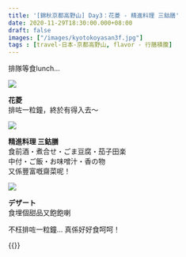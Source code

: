 ```yaml
---
title: '[錦秋京都高野山] Day3：花菱 - 精進料理 三鈷膳'
date: 2020-11-29T18:30:00.000+08:00
draft: false
images: ["/images/kyotokoyasan3f.jpg"]
tags : [travel-日本-京都高野山, flavor - 行膳積腹]
---
```

  
排隊等食lunch...  

![](/images/kyotokoyasan3f1.jpg)

**花菱**  
排咗一粒鐘，終於有得入去～

![](/images/kyotokoyasan3f.jpg)

**精進料理 三鈷膳**  
食前酒・煮合せ・ごま豆腐・茄子田楽  
中付・ご飯・お味噌汁・香の物  
又係豐富嘅齋菜呢！  

![](/images/kyotokoyasan3f2.jpg)

**デザート**  
食埋個甜品又飽飽喇  
  
不枉排咗一粒鐘... 真係好好食呵呵！  
  
  
{{<kyotokoyasan>}}  
